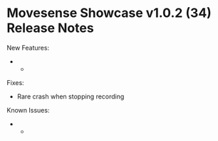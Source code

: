 Movesense Showcase v1.0.2 (34) Release Notes
============================================
New Features:
* -

Fixes:
* Rare crash when stopping recording

Known Issues:
* -

